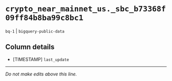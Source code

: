 # `crypto_near_mainnet_us._sbc_b73368f09ff84b8ba99c8bc1`
`bq-1` | `bigquery-public-data`

## Column details
* [TIMESTAMP] `last_update`

-------------------------------------------------------------------------------
*Do not make edits above this line.*
